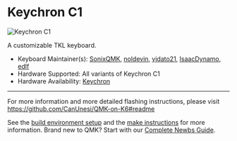# Keychron C1

![Keychron C1](https://i.imgur.com/QRmjfU1.png)

A customizable TKL keyboard.

* Keyboard Maintainer(s): [SonixQMK](https://github.com/SonixQMK), [noldevin](https://github.com/noldevin), [vjdato21](https://github.com/vjdato21), [IsaacDynamo](https://github.com/IsaacDynamo), [edlf](https://github.com/edlf)
* Hardware Supported: All variants of Keychron C1
* Hardware Availability: [Keychron](https://www.keychron.com/products/keychron-c1-wired-mechanical-keyboard)

* * *

For more information and more detailed flashing instructions, please visit https://github.com/CanUnesi/QMK-on-K6#readme

See the [build environment setup](https://docs.qmk.fm/#/getting_started_build_tools) and the [make instructions](https://docs.qmk.fm/#/getting_started_make_guide) for more information. Brand new to QMK? Start with our [Complete Newbs Guide](https://docs.qmk.fm/#/newbs).
